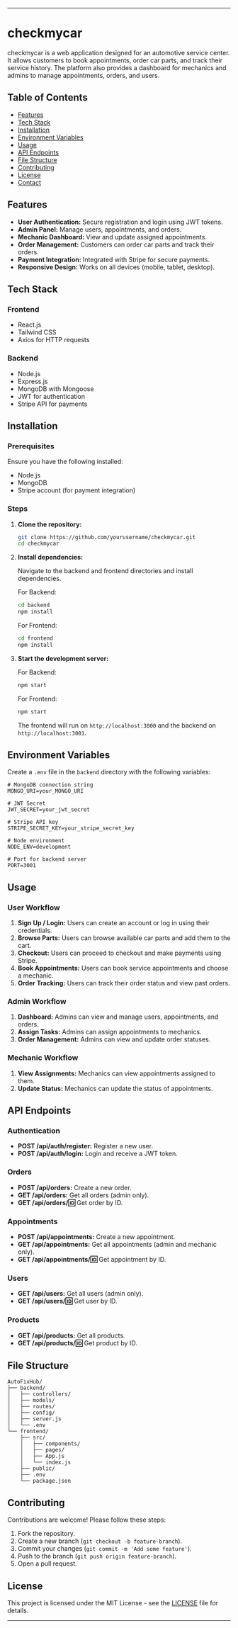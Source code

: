 
---

# checkmycar

checkmycar is a web application designed for an automotive service center. It allows customers to book appointments, order car parts, and track their service history. The platform also provides a dashboard for mechanics and admins to manage appointments, orders, and users.

## Table of Contents

- [Features](#features)
- [Tech Stack](#tech-stack)
- [Installation](#installation)
- [Environment Variables](#environment-variables)
- [Usage](#usage)
- [API Endpoints](#api-endpoints)
- [File Structure](#file-structure)
- [Contributing](#contributing)
- [License](#license)
- [Contact](#contact)

## Features

- **User Authentication:** Secure registration and login using JWT tokens.
- **Admin Panel:** Manage users, appointments, and orders.
- **Mechanic Dashboard:** View and update assigned appointments.
- **Order Management:** Customers can order car parts and track their orders.
- **Payment Integration:** Integrated with Stripe for secure payments.
- **Responsive Design:** Works on all devices (mobile, tablet, desktop).

## Tech Stack

### Frontend
- React.js
- Tailwind CSS
- Axios for HTTP requests

### Backend
- Node.js
- Express.js
- MongoDB with Mongoose
- JWT for authentication
- Stripe API for payments

## Installation

### Prerequisites

Ensure you have the following installed:
- Node.js
- MongoDB
- Stripe account (for payment integration)

### Steps

1. **Clone the repository:**
   ```bash
   git clone https://github.com/yourusername/checkmycar.git
   cd checkmycar
   ```

2. **Install dependencies:**

   Navigate to the backend and frontend directories and install dependencies.

   For Backend:
   ```bash
   cd backend
   npm install
   ```

   For Frontend:
   ```bash
   cd frontend
   npm install
   ```

3. **Start the development server:**

   For Backend:
   ```bash
   npm start
   ```

   For Frontend:
   ```bash
   npm start
   ```

   The frontend will run on `http://localhost:3000` and the backend on `http://localhost:3001`.

## Environment Variables

Create a `.env` file in the `backend` directory with the following variables:

```env
# MongoDB connection string
MONGO_URI=your_MONGO_URI

# JWT Secret
JWT_SECRET=your_jwt_secret

# Stripe API key
STRIPE_SECRET_KEY=your_stripe_secret_key

# Node environment
NODE_ENV=development

# Port for backend server
PORT=3001
```

## Usage

### User Workflow
1. **Sign Up / Login:** Users can create an account or log in using their credentials.
2. **Browse Parts:** Users can browse available car parts and add them to the cart.
3. **Checkout:** Users can proceed to checkout and make payments using Stripe.
4. **Book Appointments:** Users can book service appointments and choose a mechanic.
5. **Order Tracking:** Users can track their order status and view past orders.

### Admin Workflow
1. **Dashboard:** Admins can view and manage users, appointments, and orders.
2. **Assign Tasks:** Admins can assign appointments to mechanics.
3. **Order Management:** Admins can view and update order statuses.

### Mechanic Workflow
1. **View Assignments:** Mechanics can view appointments assigned to them.
2. **Update Status:** Mechanics can update the status of appointments.

## API Endpoints

### Authentication
- **POST /api/auth/register:** Register a new user.
- **POST /api/auth/login:** Login and receive a JWT token.

### Orders
- **POST /api/orders:** Create a new order.
- **GET /api/orders:** Get all orders (admin only).
- **GET /api/orders/:id:** Get order by ID.

### Appointments
- **POST /api/appointments:** Create a new appointment.
- **GET /api/appointments:** Get all appointments (admin and mechanic only).
- **GET /api/appointments/:id:** Get appointment by ID.

### Users
- **GET /api/users:** Get all users (admin only).
- **GET /api/users/:id:** Get user by ID.

### Products
- **GET /api/products:** Get all products.
- **GET /api/products/:id:** Get product by ID.

## File Structure

```
AutoFixHub/
├── backend/
│   ├── controllers/
│   ├── models/
│   ├── routes/
│   ├── config/
│   ├── server.js
│   └── .env
└── frontend/
    ├── src/
    │   ├── components/
    │   ├── pages/
    │   ├── App.js
    │   └── index.js
    ├── public/
    ├── .env
    └── package.json
```

## Contributing

Contributions are welcome! Please follow these steps:
1. Fork the repository.
2. Create a new branch (`git checkout -b feature-branch`).
3. Commit your changes (`git commit -m 'Add some feature'`).
4. Push to the branch (`git push origin feature-branch`).
5. Open a pull request.

## License

This project is licensed under the MIT License - see the [LICENSE](LICENSE) file for details.

---

